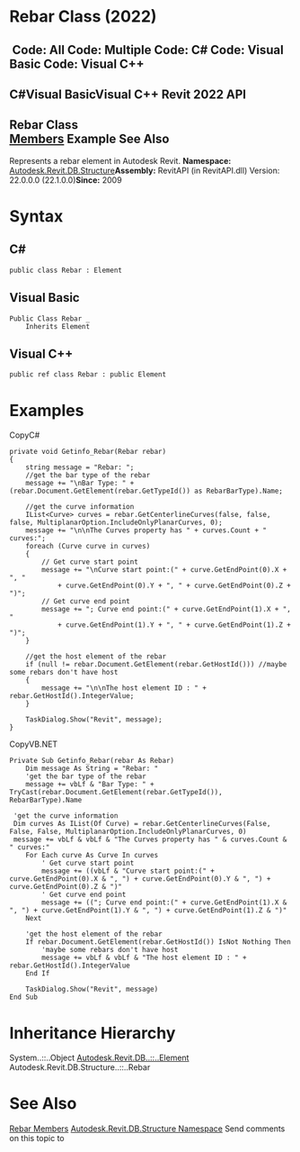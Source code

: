 # Rebar Class (2022)

﻿
 Code: All Code: Multiple Code: C# Code: Visual Basic Code: Visual C++   
---  
C#Visual BasicVisual C++
Revit 2022 API  
---  
Rebar Class  
[Members](8d51f38e-c03c-3ca7-da4c-7f4cb0ed77f4.md "Rebar Members") Example See Also  
---  
Represents a rebar element in Autodesk Revit. 
**Namespace:** [Autodesk.Revit.DB.Structure](d586b341-f687-9d90-e96d-255806b7d4fc.md "Autodesk.Revit.DB.Structure Namespace")**Assembly:** RevitAPI (in RevitAPI.dll) Version: 22.0.0.0 (22.1.0.0)**Since:** 2009 
# Syntax
C#  
---  
```text
public class Rebar : Element
```
  
Visual Basic  
---  
```text
Public Class Rebar _
	Inherits Element
```
  
Visual C++  
---  
```text
public ref class Rebar : public Element
```
  
# Examples
CopyC#
```text
private void Getinfo_Rebar(Rebar rebar)
{
    string message = "Rebar: ";
    //get the bar type of the rebar
    message += "\nBar Type: " + (rebar.Document.GetElement(rebar.GetTypeId()) as RebarBarType).Name;

    //get the curve information
    IList<Curve> curves = rebar.GetCenterlineCurves(false, false, false, MultiplanarOption.IncludeOnlyPlanarCurves, 0);
    message += "\n\nThe Curves property has " + curves.Count + " curves:";
    foreach (Curve curve in curves)
    {
        // Get curve start point
        message += "\nCurve start point:(" + curve.GetEndPoint(0).X + ", "
            + curve.GetEndPoint(0).Y + ", " + curve.GetEndPoint(0).Z + ")";
        // Get curve end point
        message += "; Curve end point:(" + curve.GetEndPoint(1).X + ", "
            + curve.GetEndPoint(1).Y + ", " + curve.GetEndPoint(1).Z + ")";
    }

    //get the host element of the rebar
    if (null != rebar.Document.GetElement(rebar.GetHostId())) //maybe some rebars don't have host
    {
        message += "\n\nThe host element ID : " + rebar.GetHostId().IntegerValue;
    }

    TaskDialog.Show("Revit", message);
}
```

CopyVB.NET
```text
Private Sub Getinfo_Rebar(rebar As Rebar)
    Dim message As String = "Rebar: "
    'get the bar type of the rebar
    message += vbLf & "Bar Type: " + TryCast(rebar.Document.GetElement(rebar.GetTypeId()), RebarBarType).Name

 'get the curve information
 Dim curves As IList(Of Curve) = rebar.GetCenterlineCurves(False, False, False, MultiplanarOption.IncludeOnlyPlanarCurves, 0)
 message += vbLf & vbLf & "The Curves property has " & curves.Count & " curves:"
    For Each curve As Curve In curves
        ' Get curve start point
        message += ((vbLf & "Curve start point:(" + curve.GetEndPoint(0).X & ", ") + curve.GetEndPoint(0).Y & ", ") + curve.GetEndPoint(0).Z & ")"
        ' Get curve end point
        message += (("; Curve end point:(" + curve.GetEndPoint(1).X & ", ") + curve.GetEndPoint(1).Y & ", ") + curve.GetEndPoint(1).Z & ")"
    Next

    'get the host element of the rebar
    If rebar.Document.GetElement(rebar.GetHostId()) IsNot Nothing Then
        'maybe some rebars don't have host
        message += vbLf & vbLf & "The host element ID : " + rebar.GetHostId().IntegerValue
    End If

    TaskDialog.Show("Revit", message)
End Sub
```

# Inheritance Hierarchy
System..::..Object [Autodesk.Revit.DB..::..Element](eb16114f-69ea-f4de-0d0d-f7388b105a16.md "Element Class") Autodesk.Revit.DB.Structure..::..Rebar
# See Also
[Rebar Members](8d51f38e-c03c-3ca7-da4c-7f4cb0ed77f4.md "Rebar Members")
[Autodesk.Revit.DB.Structure Namespace](d586b341-f687-9d90-e96d-255806b7d4fc.md "Autodesk.Revit.DB.Structure Namespace")
Send comments on this topic to 